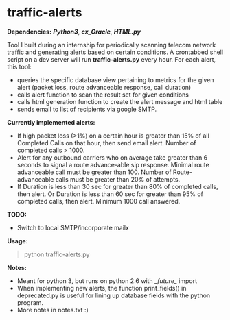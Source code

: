 # traffic-alerts

**Dependencies:** ***Python3***, ***cx_Oracle***, ***HTML.py***

Tool I built during an internship for periodically scanning telecom network traffic and generating alerts based on certain conditions. A crontabbed shell script on a dev server will run **traffic-alerts.py** every hour. For each alert, this tool: 

- queries the specific database view pertaining to metrics for the given alert (packet loss, route advanceable response, call duration)
- calls alert function to scan the result set for given conditions
- calls html generation function to create the alert message and html table
- sends email to list of recipients via google SMTP.

**Currently implemented alerts:**
- If high packet loss (>1%) on a certain hour is greater than 15% of all Completed Calls on that hour, then send email alert. Number of completed calls > 1000.
- Alert for any outbound carriers who on average take greater than 6 seconds to signal a route advance-able sip response. Minimal route advanceable call must be greater than 100. Number of Route-advanceable calls must be greater than 20% of attempts.
- If Duration is less than 30 sec for greater than 80% of completed calls, then alert. Or Duration is less than 60 sec for greater than 95% of completed calls, then alert. Minimum 1000 call answered.

**TODO:** 
- Switch to local SMTP/incorporate mailx

**Usage:**
> python traffic-alerts.py

**Notes:**
- Meant for python 3, but runs on python 2.6 with \__future\__ import
- When implementing new alerts, the function print_fields() in deprecated.py is useful for lining up database fields with the python program.
- More notes in notes.txt :)
